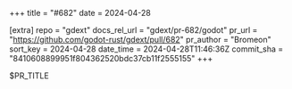 +++
title = "#682"
date = 2024-04-28

[extra]
repo = "gdext"
docs_rel_url = "gdext/pr-682/godot"
pr_url = "https://github.com/godot-rust/gdext/pull/682"
pr_author = "Bromeon"
sort_key = 2024-04-28
date_time = 2024-04-28T11:46:36Z
commit_sha = "8410608899951f804362520bdc37cb11f2555155"
+++

$PR_TITLE
